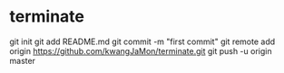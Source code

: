 # terminate
git init
git add README.md
git commit -m "first commit"
git remote add origin https://github.com/kwangJaMon/terminate.git
git push -u origin master
